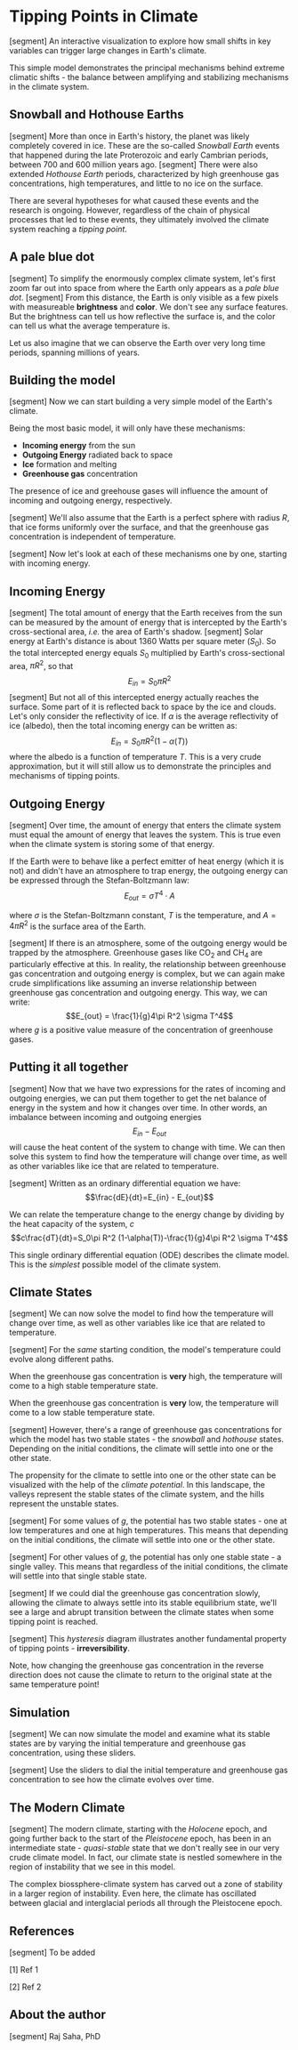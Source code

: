 # Tipping Points in Climate

[segment]
An interactive visualization to explore how small shifts in key variables can trigger large changes in Earth's climate. 

This simple model demonstrates the principal mechanisms behind extreme climatic shifts - the balance between amplifying and stabilizing mechanisms in the climate system.

## Snowball and Hothouse Earths
[segment]
More than once in Earth's history, the planet was likely completely covered in ice. These are the so-called *Snowball Earth* events that happened during the late Proterozoic and early Cambrian periods, between 700 and 600 million years ago.
[segment]
There were also extended *Hothouse Earth* periods, characterized by high greenhouse gas concentrations, high temperatures, and little to no ice on the surface.

There are several hypotheses for what caused these events and the research is ongoing. However, regardless of the chain of physical processes that led to these events, they ultimately involved the climate system reaching a *tipping point*.


## A pale blue dot
[segment]
To simplify the enormously complex climate system, let's first zoom far out into space from where the Earth only appears as a *pale blue dot*.
[segment]
From this distance, the Earth is only visible as a few pixels with measureable **brightness** and **color**. We don't see any surface features. But the brightness can tell us how reflective the surface is, and the color can tell us what the average temperature is.

Let us also imagine that we can observe the Earth over very long time periods, spanning millions of years.


## Building the model
[segment]
Now we can start building a very simple model of the Earth's climate.

Being the most basic model, it will only have these mechanisms:
- **Incoming energy** from the sun
- **Outgoing Energy** radiated back to space
- **Ice** formation and melting
- **Greenhouse gas** concentration

The presence of ice and greehouse gases will influence the amount of incoming and outgoing energy, respectively.

[segment]
We'll also assume that the Earth is a perfect sphere with radius $R$, that ice forms uniformly over the surface, and that the greenhouse gas concentration is independent of temperature.

[segment]
Now let's look at each of these mechanisms one by one, starting with incoming energy.

## Incoming Energy
[segment]
The total amount of energy that the Earth receives from the sun can be measured by the amount of energy that is intercepted by the Earth's cross-sectional area, *i.e.* the area of Earth's shadow.
[segment]
Solar energy at Earth's distance is about 1360 Watts per square meter ($S_0$). So the total intercepted energy equals $S_0$ multiplied by Earth's cross-sectional area, $\pi R^2$, so that
$$E_{in} = S_0\pi R^2$$
[segment]
But not all of this intercepted energy actually reaches the surface. Some part of it is reflected back to space by the ice and clouds. Let's only consider the reflectivity of ice. If $\alpha$ is the average reflectivity of ice (albedo), then the total incoming energy can be written as:
$$E_{in} = S_0\pi R^2 (1-\alpha(T))$$
where the albedo is a function of temperature $T$. This is a very crude approximation, but it will still allow us to demonstrate the principles and mechanisms of tipping points.


## Outgoing Energy
[segment]
Over time, the amount of energy that enters the climate system must equal the amount of energy that leaves the system. This is true even when the climate system is storing some of that energy. 

If the Earth were to behave like a perfect emitter of heat energy (which it is not) and didn't have an atmosphere to trap energy, the outgoing energy can be expressed through the Stefan-Boltzmann law:
$$E_{out} = \sigma T^4 \cdot A $$

where $\sigma$ is the Stefan-Boltzmann constant, $T$ is the temperature, and $A=4\pi R^2$ is the surface area of the Earth. 

[segment]
If there is an atmosphere, some of the outgoing energy would be trapped by the atmosphere. Greenhouse gases like $\mathrm{CO}_2$ and $\mathrm{CH}_4$ are particularly effective at this. In reality, the relationship between greenhouse gas concentration and outgoing energy is complex, but we can again make crude simplifications like assuming an inverse relationship between greenhouse gas concentration and outgoing energy. This way, we can write:
$$E_{out} = \frac{1}{g}4\pi R^2 \sigma T^4$$
where $g$ is a positive value measure of the concentration of greenhouse gases.

## Putting it all together
[segment]
Now that we have two expressions for the rates of incoming and outgoing energies, we can put them together to get the net balance of energy in the system and how it changes over time. In other words, an imbalance between incoming and outgoing energies 
$$E_{in} - E_{out}$$
will cause the heat content of the system to change with time. We can then solve this system to find how the temperature will change over time, as well as other variables like ice that are related to temperature.

[segment]
Written as an ordinary differential equation we have:
$$\frac{dE}{dt}=E_{in} - E_{out}$$

We can relate the temperature change to the energy change by dividing by the heat capacity of the system, $c$
$$c\frac{dT}{dt}=S_0\pi R^2 (1-\alpha(T))-\frac{1}{g}4\pi R^2 \sigma T^4$$

This single ordinary differential equation (ODE) describes the climate model. This is the *simplest* possible model of the climate system. 

## Climate States
[segment]
We can now solve the model to find how the temperature will change over time, as well as other variables like ice that are related to temperature.

[segment]
For the *same* starting condition, the model's temperature could evolve along different paths. 

When the greenhouse gas concentration is **very** high, the temperature will come to a high stable temperature state.

When the greenhouse gas concentration is **very** low, the temperature will come to a low stable temperature state.

[segment]
However, there's a range of greenhouse gas concentrations for which the model has two stable states - the *snowball* and *hothouse* states. Depending on the initial conditions, the climate will settle into one or the other state.

The propensity for the climate to settle into one or the other state can be visualized with the help of the *climate potential*. In this landscape, the valleys represent the stable states of the climate system, and the hills represent the unstable states.

[segment]
For some values of $g$, the potential has two stable states - one at low temperatures and one at high temperatures. This means that depending on the initial conditions, the climate will settle into one or the other state.

[segment]
For other values of $g$, the potential has only one stable state - a single valley. This means that regardless of the initial conditions, the climate will settle into that single stable state.

[segment]
If we could dial the greenhouse gas concentration slowly, allowing the climate to always settle into its stable equilibrium state, we'll see a large and abrupt transition between the climate states when some tipping point is reached.

[segment]
This *hysteresis* diagram illustrates another fundamental property of tipping points - **irreversibility**. 

Note, how changing the greenhouse gas concentration in the reverse direction does not cause the climate to return to the original state at the same temperature point!

## Simulation
[segment]
We can now simulate the model and examine what its stable states are by varying the initial temperature and greenhouse gas concentration, using these sliders.

[segment]
Use the sliders to dial the initial temperature and greenhouse gas concentration to see how the climate evolves over time.

## The Modern Climate
[segment]
The modern climate, starting with the *Holocene* epoch, and going further back to the start of the *Pleistocene* epoch, has been in an intermediate state - *quasi-stable* state that we don't really see in our very crude climate model. In fact, our climate state is nestled somewhere in the region of instability that we see in this model. 

The complex biossphere-climate system has carved out a zone of stability in a larger region of instability. Even here, the climate has oscillated between glacial and interglacial periods all through the Pleistocene epoch. 

## References
[segment]
To be added

[1] Ref 1

[2] Ref 2

## About the author
[segment]
Raj Saha, PhD


